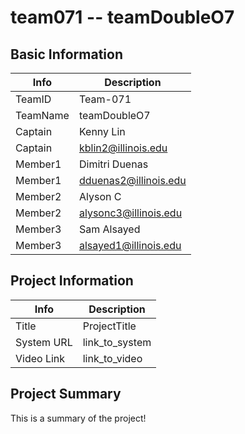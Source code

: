 # team071 -- teamDoubleO7

## Basic Information

|   Info      |        Description     |
| ----------- | ---------------------- |
| TeamID      |        Team-071        |
| TeamName    |        teamDoubleO7           |
| Captain     |       Kenny Lin         |
| Captain     |   kblin2@illinois.edu |
| Member1     |       Dimitri Duenas         |
| Member1     |    dduenas2@illinois.edu   |
| Member2     |        Alyson C      |
| Member2     |   alysonc3@illinois.edu  |
| Member3     |        Sam Alsayed      |
| Member3     |   alsayed1@illinois.edu  |

## Project Information

|   Info      |        Description     |
| ----------- | ---------------------- |
|  Title      |       ProjectTitle     |
| System URL  |      link_to_system    |
| Video Link  |      link_to_video     |

## Project Summary

This is a summary of the project!
